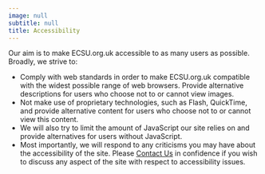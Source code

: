 ```yaml
---
image: null
subtitle: null
title: Accessibility
---
```


Our aim is to make ECSU.org.uk accessible to as many users as possible. Broadly, we strive to:

- Comply with web standards in order to make ECSU.org.uk compatible with the widest possible range of web browsers.
Provide alternative descriptions for users who choose not to or cannot view images.
- Not make use of proprietary technologies, such as Flash, QuickTime, and provide alternative content for users who choose not to or cannot view this content.
- We will also try to limit the amount of JavaScript our site relies on and provide alternatives for users without JavaScript.
- Most importantly, we will respond to any criticisms you may have about the accessibility of the site. Please [Contact Us](/info/feedback.html) in confidence if you wish to discuss any aspect of the site with respect to accessibility issues.